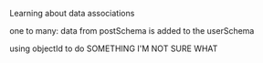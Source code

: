 Learning about data associations

one to many: data from postSchema is added to the userSchema

using objectId to do SOMETHING I'M NOT SURE WHAT